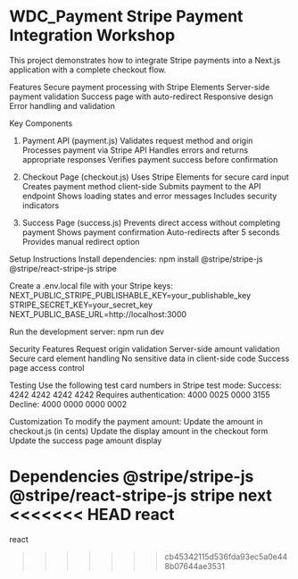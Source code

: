 # WDC_Payment Stripe Payment Integration Workshop
This project demonstrates how to integrate Stripe payments into a Next.js application with a complete checkout flow.

Features
Secure payment processing with Stripe Elements
Server-side payment validation
Success page with auto-redirect
Responsive design
Error handling and validation

Key Components
1. Payment API (payment.js)
Validates request method and origin
Processes payment via Stripe API
Handles errors and returns appropriate responses
Verifies payment success before confirmation

2. Checkout Page (checkout.js)
Uses Stripe Elements for secure card input
Creates payment method client-side
Submits payment to the API endpoint
Shows loading states and error messages
Includes security indicators

3. Success Page (success.js)
Prevents direct access without completing payment
Shows payment confirmation
Auto-redirects after 5 seconds
Provides manual redirect option

Setup Instructions
Install dependencies:
npm install @stripe/stripe-js @stripe/react-stripe-js stripe

Create a .env.local file with your Stripe keys:
NEXT_PUBLIC_STRIPE_PUBLISHABLE_KEY=your_publishable_key
STRIPE_SECRET_KEY=your_secret_key
NEXT_PUBLIC_BASE_URL=http://localhost:3000

Run the development server:
npm run dev

Security Features
Request origin validation
Server-side amount validation
Secure card element handling
No sensitive data in client-side code
Success page access control

Testing
Use the following test card numbers in Stripe test mode:
Success: 4242 4242 4242 4242
Requires authentication: 4000 0025 0000 3155
Decline: 4000 0000 0000 0002

Customization
To modify the payment amount:
Update the amount in checkout.js (in cents)
Update the display amount in the checkout form
Update the success page amount display

Dependencies
@stripe/stripe-js
@stripe/react-stripe-js
stripe
next
<<<<<<< HEAD
react
=======
react
>>>>>>> cb45342115d536fda93ec5a0e448b07644ae3531
